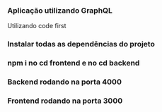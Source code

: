 ### Aplicação utilizando GraphQL
Utilizando code first


### Instalar todas as dependências do projeto

### npm i no cd frontend e no cd backend

### Backend rodando na porta 4000

### Frontend rodando na porta 3000



